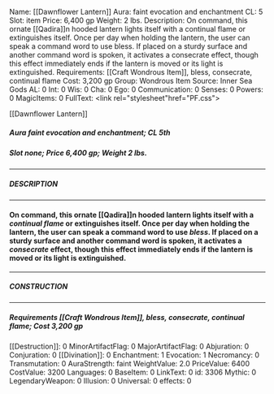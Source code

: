 Name: [[Dawnflower Lantern]]
Aura: faint evocation and enchantment
CL: 5
Slot: item
Price: 6,400 gp
Weight: 2 lbs.
Description: On command, this ornate [[Qadira]]n hooded lantern lights itself with a continual flame or extinguishes itself. Once per day when holding the lantern, the user can speak a command word to use bless. If placed on a sturdy surface and another command word is spoken, it activates a consecrate effect, though this effect immediately ends if the lantern is moved or its light is extinguished.
Requirements: [[Craft Wondrous Item]], bless, consecrate, continual flame
Cost: 3,200 gp
Group: Wondrous Item
Source: Inner Sea Gods
AL: 0
Int: 0
Wis: 0
Cha: 0
Ego: 0
Communication: 0
Senses: 0
Powers: 0
MagicItems: 0
FullText: <link rel="stylesheet"href="PF.css"><div class="heading"><p class="alignleft">[[Dawnflower Lantern]]</p><div style="clear: both;"></div></div><div><h5><b>Aura </b>faint evocation and enchantment; <b>CL </b>5th</h5><h5><b>Slot </b>none; <b>Price </b>6,400 gp; <b>Weight </b>2 lbs.</h5></div><hr/><div><h5><b>DESCRIPTION</b></h5></div><hr/><div><h4><p>On command, this ornate [[Qadira]]n hooded lantern lights itself with a <i>continual flame</i> or extinguishes itself. Once per day when holding the lantern, the user can speak a command word to use <i>bless</i>. If placed on a sturdy surface and another command word is spoken, it activates a <i>consecrate</i> effect, though this effect immediately ends if the lantern is moved or its light is extinguished.</p></h4></div><hr/><div><h5><b>CONSTRUCTION</b></h5></div><hr/><div><h5><b>Requirements </b>[[Craft Wondrous Item]], <i>bless</i>, <i>consecrate</i>, <i>continual flame</i>; <b>Cost </b>3,200 gp</h5></div>
[[Destruction]]: 0
MinorArtifactFlag: 0
MajorArtifactFlag: 0
Abjuration: 0
Conjuration: 0
[[Divination]]: 0
Enchantment: 1
Evocation: 1
Necromancy: 0
Transmutation: 0
AuraStrength: faint
WeightValue: 2.0
PriceValue: 6400
CostValue: 3200
Languages: 0
BaseItem: 0
LinkText: 0
id: 3306
Mythic: 0
LegendaryWeapon: 0
Illusion: 0
Universal: 0
effects: 0
